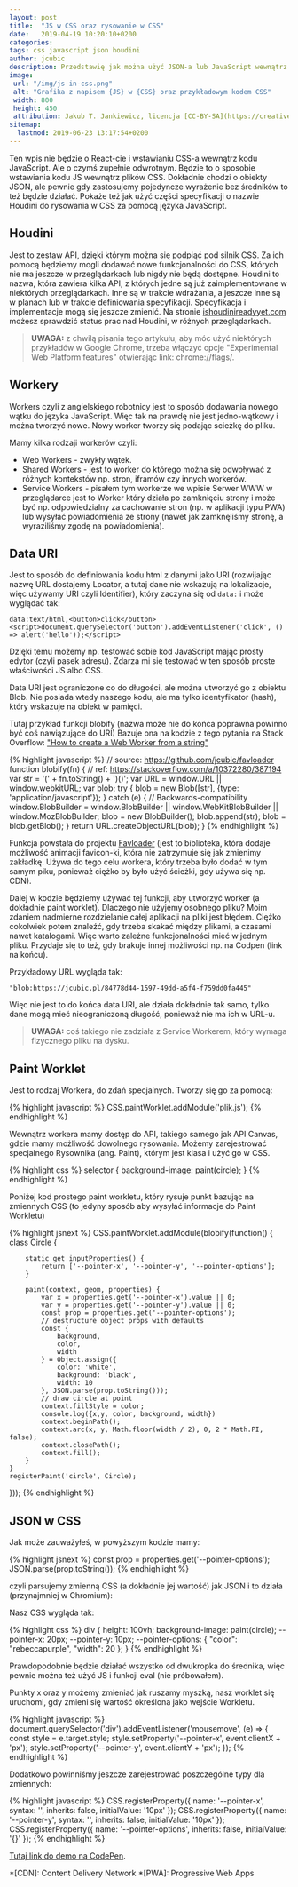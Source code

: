 ```yaml
---
layout: post
title:  "JS w CSS oraz rysowanie w CSS"
date:   2019-04-19 10:20:10+0200
categories:
tags: css javascript json houdini
author: jcubic
description: Przedstawię jak można użyć JSON-a lub JavaScript wewnątrz plików CSS, aby sterować rysowaniem w CSS za pomocą JavaScript-u czyli o Houdini.
image:
 url: "/img/js-in-css.png"
 alt: "Grafika z napisem {JS} w {CSS} oraz przykładowym kodem CSS"
 width: 800
 height: 450
 attribution: Jakub T. Jankiewicz, licencja [CC-BY-SA](https://creativecommons.org/licenses/by-sa/4.0/). źródło na [GitHub-ie](https://github.com/jcubic/jcubic.pl/blob/master/img/js-in-css.svg) użyto czcionki [Racing Sans One](https://www.dafontfree.io/racing-sans-one-font/)
sitemap:
  lastmod: 2019-06-23 13:17:54+0200
---
```


Ten wpis nie będzie o React-cie i wstawianiu CSS-a wewnątrz kodu JavaScript. Ale o czymś
zupełnie odwrotnym.  Będzie to o sposobie wstawiania kodu JS wewnątrz plików CSS. Dokładnie
chodzi o obiekty JSON, ale pewnie gdy zastosujemy pojedyncze wyrażenie bez średników to
też będzie działać. Pokaże też jak użyć części specyfikacji o nazwie Houdini do rysowania w CSS
za pomocą języka JavaScript.

<!-- more -->

## Houdini

Jest to zestaw API, dzięki którym można się podpiąć pod silnik CSS. Za ich pomocą będziemy
mogli dodawać nowe funkcjonalności do CSS, których nie ma jeszcze w przeglądarkach lub
nigdy nie będą dostępne.  Houdini to nazwa, która zawiera kilka API, z których jedne są już
zaimplementowane w niektórych przeglądarkach.  Inne są w trakcie wdrażania, a jeszcze inne
są w planach lub w trakcie definiowania specyfikacji.  Specyfikacja i implementacje mogą
się jeszcze zmienić. Na stronie [ishoudinireadyyet.com](https://ishoudinireadyyet.com/)
możesz sprawdzić status prac nad Houdini, w różnych przeglądarkach.

> **UWAGA:** z chwilą pisania tego artykułu, aby móc użyć niektórych przykładów w Google Chrome,
> trzeba włączyć opcje "Experimental Web Platform features" otwierając link:
> chrome://flags/.

## Workery

Workers czyli z angielskiego robotnicy jest to sposób dodawania nowego wątku do języka
JavaScript. Więc tak na prawdę nie jest jedno-wątkowy i można tworzyć nowe. Nowy worker
tworzy się podając scieżkę do pliku.

Mamy kilka rodzaji workerów czyli:

* Web Workers - zwykły wątek.
* Shared Workers - jest to worker do którego można się odwoływać z różnych kontekstów np. stron, iframów czy innych workerów.
* Service Workers - pisałem tym workerze we wpisie Serwer WWW w przeglądarce jest to Worker który działa po zamknięciu strony i może być np. odpowiedzialny za cachowanie stron (np. w aplikacji typu PWA) lub wysyłać powiadomienia ze strony (nawet jak zamknęliśmy stronę, a wyraziliśmy zgodę na powiadomienia).

## Data URI

Jest to sposób do definiowania kodu html z danymi jako URI (rozwijając nazwę URL dostajemy
Locator, a tutaj dane nie wskazują na lokalizacje, więc używamy URI czyli Identifier), który
zaczyna się od `data:` i może wyglądać tak:

```
data:text/html,<button>click</button><script>document.querySelector('button').addEventListener('click', () => alert('hello'));</script>
```

Dzięki temu możemy np. testować sobie kod JavaScript mając prosty edytor (czyli pasek
adresu). Zdarza mi się testować w ten sposób proste właściwości JS albo CSS.

Data URI jest ograniczone co do długości, ale można utworzyć go z obiektu Blob. Nie posiada
wtedy naszego kodu, ale ma tylko identyfikator (hash), który wskazuje na obiekt w pamięci.

Tutaj przykład funkcji blobify (nazwa może nie do końca poprawna powinno być coś
nawiązujące do URI) Bazuje ona na kodzie z tego pytania na Stack Overflow:
["How to create a Web Worker from a string"](https://stackoverflow.com/a/10372280/387194)

{% highlight javascript %}
// source: https://github.com/jcubic/favloader
function blobify(fn) {
    // ref: https://stackoverflow.com/a/10372280/387194
    var str = '(' + fn.toString() + ')()';
    var URL = window.URL || window.webkitURL;
    var blob;
    try {
        blob = new Blob([str], {type: 'application/javascript'});
    } catch (e) { // Backwards-compatibility
        window.BlobBuilder = window.BlobBuilder ||
            window.WebKitBlobBuilder ||
            window.MozBlobBuilder;
        blob = new BlobBuilder();
        blob.append(str);
        blob = blob.getBlob();
    }
    return URL.createObjectURL(blob);
}
{% endhighlight %}

Funkcja powstała do projektu [Favloader](https://github.com/jcubic/favloader) (jest to
biblioteka, która dodaje możliwość animacji favicon-ki, która nie zatrzymuje się jak
zmienimy zakładkę. Używa do tego celu workera, który trzeba było dodać w tym samym piku,
ponieważ ciężko by było użyć ścieżki, gdy używa się np. CDN).


Dalej w kodzie będziemy używać tej funkcji, aby utworzyć worker (a dokładnie paint
worklet).  Dlaczego nie użyjemy osobnego pliku? Moim zdaniem nadmierne rozdzielanie całej
aplikacji na pliki jest błędem. Ciężko cokolwiek potem znaleźć, gdy trzeba skakać między
plikami, a czasami nawet katalogami. Więc warto zależne funkcjonalności mieć w jednym
pliku. Przydaje się to też, gdy brakuje innej możliwości np. na Codpen (link na końcu).


Przykładowy URL wygląda tak:

```
"blob:https://jcubic.pl/84778d44-1597-49dd-a5f4-f759dd0fa445"
```

Więc nie jest to do końca data URI, ale działa dokładnie tak samo, tylko dane mogą mieć
nieograniczoną długość, ponieważ nie ma ich w URL-u.

> **UWAGA:** coś takiego nie zadziała z Service Workerem, który wymaga fizycznego pliku na dysku.

## Paint Worklet

Jest to rodzaj Workera, do zdań specjalnych. Tworzy się go za pomocą:

{% highlight javascript %}
CSS.paintWorklet.addModule('plik.js');
{% endhighlight %}

Wewnątrz workera mamy dostęp do API, takiego samego jak API Canvas, gdzie mamy możliwość
dowolnego rysowania. Możemy zarejestrować specjalnego Rysownika (ang. Paint), którym jest
klasa i użyć go w CSS.

{% highlight css %}
selector {
    background-image: paint(circle);
}
{% endhighlight %}

Poniżej kod prostego paint workletu, który rysuje punkt bazując na zmiennych CSS (to
jedyny sposób aby wysyłać informacje do Paint Workletu)

{% highlight jsnext %}
CSS.paintWorklet.addModule(blobify(function() {
    class Circle {

        static get inputProperties() {
            return ['--pointer-x', '--pointer-y', '--pointer-options'];
        }

        paint(context, geom, properties) {
            var x = properties.get('--pointer-x').value || 0;
            var y = properties.get('--pointer-y').value || 0;
            const prop = properties.get('--pointer-options');
            // destructure object props with defaults
            const {
                background,
                color,
                width
            } = Object.assign({
                color: 'white',
                background: 'black',
                width: 10
            }, JSON.parse(prop.toString()));
            // draw circle at point
            context.fillStyle = color;
            console.log({x,y, color, background, width})
            context.beginPath();
            context.arc(x, y, Math.floor(width / 2), 0, 2 * Math.PI, false);
            context.closePath();
            context.fill();
        }
    }
    registerPaint('circle', Circle);
}));
{% endhighlight %}

## JSON w CSS

Jak może zauważyłeś, w powyższym kodzie mamy:

{% highlight jsnext %}
const prop = properties.get('--pointer-options');
JSON.parse(prop.toString());
{% endhighlight %}

czyli parsujemy zmienną CSS (a dokładnie jej wartość) jak JSON i to działa (przynajmniej w
Chromium):

Nasz CSS wygląda tak:

{% highlight css %}
div {
    height: 100vh;
    background-image: paint(circle);
    --pointer-x: 20px;
    --pointer-y: 10px;
    --pointer-options: {
        "color": "rebeccapurple",
        "width": 20
    };
}
{% endhighlight %}

Prawdopodobnie będzie działać wszystko od dwukropka do średnika, więc pewnie można też
użyć JS i funkcji eval (nie próbowałem).

Punkty x oraz y możemy zmieniać jak ruszamy myszką, nasz worklet się uruchomi, gdy zmieni
się wartość określona jako wejście Workletu.

{% highlight javascript %}
document.querySelector('div').addEventListener('mousemove', (e) => {
    const style = e.target.style;
    style.setProperty('--pointer-x', event.clientX + 'px');
    style.setProperty('--pointer-y', event.clientY + 'px');
});
{% endhighlight %}


Dodatkowo powinniśmy jeszcze zarejestrować poszczególne typy dla zmiennych:

{% highlight javascript %}
CSS.registerProperty({
    name: '--pointer-x',
    syntax: '<length>',
    inherits: false,
    initialValue: '10px'
});
CSS.registerProperty({
    name: '--pointer-y',
    syntax: '<length>',
    inherits: false,
    initialValue: '10px'
});
CSS.registerProperty({
    name: '--pointer-options',
    inherits: false,
    initialValue: '{}'
});
{% endhighlight %}

[Tutaj link do demo na CodePen](https://codepen.io/jcubic/pen/JwVXKe).


*[CDN]: Content Delivery Network
*[PWA]: Progressive Web Apps
